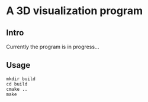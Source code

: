 # A 3D visualization program

## Intro

Currently the program is in progress...

## Usage

	mkdir build
	cd build
	cmake ..
	make
